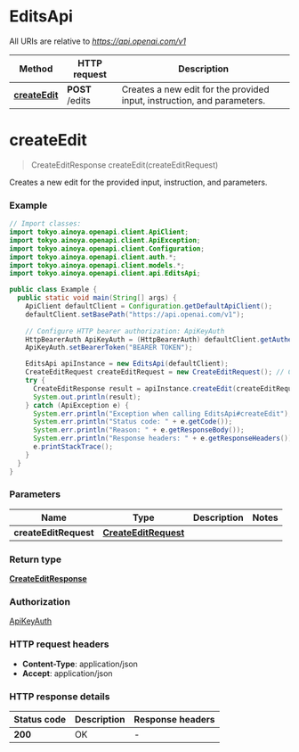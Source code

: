# EditsApi

All URIs are relative to *https://api.openai.com/v1*

| Method | HTTP request | Description |
|------------- | ------------- | -------------|
| [**createEdit**](EditsApi.md#createEdit) | **POST** /edits | Creates a new edit for the provided input, instruction, and parameters. |


<a id="createEdit"></a>
# **createEdit**
> CreateEditResponse createEdit(createEditRequest)

Creates a new edit for the provided input, instruction, and parameters.

### Example
```java
// Import classes:
import tokyo.ainoya.openapi.client.ApiClient;
import tokyo.ainoya.openapi.client.ApiException;
import tokyo.ainoya.openapi.client.Configuration;
import tokyo.ainoya.openapi.client.auth.*;
import tokyo.ainoya.openapi.client.models.*;
import tokyo.ainoya.openapi.client.api.EditsApi;

public class Example {
  public static void main(String[] args) {
    ApiClient defaultClient = Configuration.getDefaultApiClient();
    defaultClient.setBasePath("https://api.openai.com/v1");
    
    // Configure HTTP bearer authorization: ApiKeyAuth
    HttpBearerAuth ApiKeyAuth = (HttpBearerAuth) defaultClient.getAuthentication("ApiKeyAuth");
    ApiKeyAuth.setBearerToken("BEARER TOKEN");

    EditsApi apiInstance = new EditsApi(defaultClient);
    CreateEditRequest createEditRequest = new CreateEditRequest(); // CreateEditRequest | 
    try {
      CreateEditResponse result = apiInstance.createEdit(createEditRequest);
      System.out.println(result);
    } catch (ApiException e) {
      System.err.println("Exception when calling EditsApi#createEdit");
      System.err.println("Status code: " + e.getCode());
      System.err.println("Reason: " + e.getResponseBody());
      System.err.println("Response headers: " + e.getResponseHeaders());
      e.printStackTrace();
    }
  }
}
```

### Parameters

| Name | Type | Description  | Notes |
|------------- | ------------- | ------------- | -------------|
| **createEditRequest** | [**CreateEditRequest**](CreateEditRequest.md)|  | |

### Return type

[**CreateEditResponse**](CreateEditResponse.md)

### Authorization

[ApiKeyAuth](../README.md#ApiKeyAuth)

### HTTP request headers

 - **Content-Type**: application/json
 - **Accept**: application/json

### HTTP response details
| Status code | Description | Response headers |
|-------------|-------------|------------------|
| **200** | OK |  -  |

